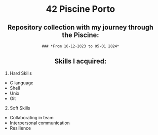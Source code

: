 <div align="center">

# **42 Piscine Porto**

</div>


<div align= "center">

## Repository collection with my journey through the Piscine: <br>

    ### *From 10-12-2023 to 05-01 2024*

</div>

<div align="center">

## Skills I acquired: 


</div>

1. Hard Skills
- C language 
- Shell
- Unix
- Git
    
2. Soft Skills
- Collaborating in team
- Interpersonal communication
- Resilience

